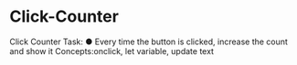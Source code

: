 # Click-Counter
Click Counter Task:  ● Every time the button is clicked, increase the count and show it  Concepts:onclick, let variable, update text 
